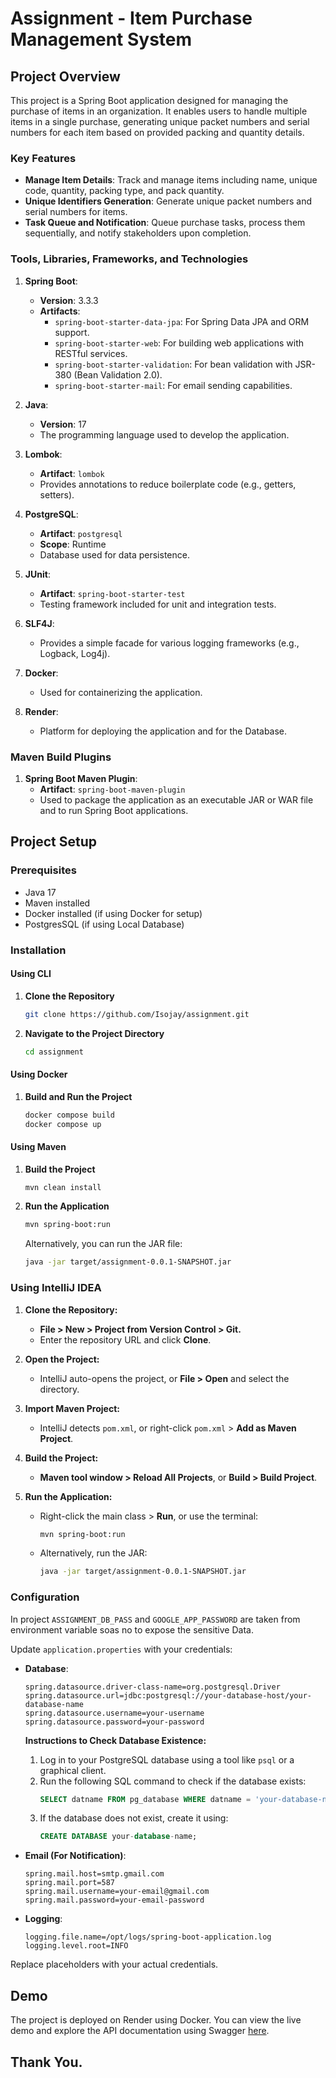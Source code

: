 # Assignment -  Item Purchase Management System

## Project Overview

This project is a Spring Boot application designed for managing the purchase of items in an organization. It enables users to handle multiple items in a single purchase, generating unique packet numbers and serial numbers for each item based on provided packing and quantity details.

### Key Features
- **Manage Item Details**: Track and manage items including name, unique code, quantity, packing type, and pack quantity.
- **Unique Identifiers Generation**: Generate unique packet numbers and serial numbers for items.
- **Task Queue and Notification**: Queue purchase tasks, process them sequentially, and notify stakeholders upon completion.

### Tools, Libraries, Frameworks, and Technologies

1. **Spring Boot**:
    - **Version**: 3.3.3
    - **Artifacts**:
        - `spring-boot-starter-data-jpa`: For Spring Data JPA and ORM support.
        - `spring-boot-starter-web`: For building web applications with RESTful services.
        - `spring-boot-starter-validation`: For bean validation with JSR-380 (Bean Validation 2.0).
        - `spring-boot-starter-mail`: For email sending capabilities.

2. **Java**:
    - **Version**: 17
    - The programming language used to develop the application.

3. **Lombok**:
    - **Artifact**: `lombok`
    - Provides annotations to reduce boilerplate code (e.g., getters, setters).

4. **PostgreSQL**:
    - **Artifact**: `postgresql`
    - **Scope**: Runtime
    - Database used for data persistence.

5. **JUnit**:
    - **Artifact**: `spring-boot-starter-test`
    - Testing framework included for unit and integration tests.

6. **SLF4J**:
    - Provides a simple facade for various logging frameworks (e.g., Logback, Log4j).

7. **Docker**:
    - Used for containerizing the application.

8. **Render**:
    - Platform for deploying the application and for the Database.

### Maven Build Plugins

1. **Spring Boot Maven Plugin**:
    - **Artifact**: `spring-boot-maven-plugin`
    - Used to package the application as an executable JAR or WAR file and to run Spring Boot applications.

## Project Setup

### Prerequisites

- Java 17
- Maven installed
- Docker installed (if using Docker for setup)
- PostgresSQL (if using Local Database)

### Installation

#### Using CLI

1. **Clone the Repository**

   ```bash
   git clone https://github.com/Isojay/assignment.git
   ```

2. **Navigate to the Project Directory**

   ```bash
   cd assignment
   ```

#### Using Docker

1. **Build and Run the Project**

   ```bash
   docker compose build
   docker compose up
   ```

#### Using Maven

1. **Build the Project**

   ```bash
   mvn clean install
   ```

2. **Run the Application**

   ```bash
   mvn spring-boot:run
   ```

   Alternatively, you can run the JAR file:

   ```bash
   java -jar target/assignment-0.0.1-SNAPSHOT.jar
   ```
### Using IntelliJ IDEA

1. **Clone the Repository:**
    - **File > New > Project from Version Control > Git.**
    - Enter the repository URL and click **Clone**.

2. **Open the Project:**
    - IntelliJ auto-opens the project, or **File > Open** and select the directory.

3. **Import Maven Project:**
    - IntelliJ detects `pom.xml`, or right-click `pom.xml` > **Add as Maven Project**.

4. **Build the Project:**
    - **Maven tool window > Reload All Projects**, or **Build > Build Project**.

5. **Run the Application:**
    - Right-click the main class > **Run**, or use the terminal:
      ```bash
      mvn spring-boot:run
      ```
    - Alternatively, run the JAR:
      ```bash
      java -jar target/assignment-0.0.1-SNAPSHOT.jar
      ```



### Configuration

In project `ASSIGNMENT_DB_PASS` and `GOOGLE_APP_PASSWORD` are taken from environment variable soas no to expose the sensitive Data.


Update `application.properties` with your credentials:

- **Database**:
  ```properties
  spring.datasource.driver-class-name=org.postgresql.Driver
  spring.datasource.url=jdbc:postgresql://your-database-host/your-database-name
  spring.datasource.username=your-username
  spring.datasource.password=your-password
  ```

  **Instructions to Check Database Existence:**
   1. Log in to your PostgreSQL database using a tool like `psql` or a graphical client.
   2. Run the following SQL command to check if the database exists:
      ```sql
      SELECT datname FROM pg_database WHERE datname = 'your-database-name';
      ```
   3. If the database does not exist, create it using:
      ```sql
      CREATE DATABASE your-database-name;
      ```

- **Email (For Notification)**:
  ```properties
  spring.mail.host=smtp.gmail.com
  spring.mail.port=587
  spring.mail.username=your-email@gmail.com
  spring.mail.password=your-email-password
  ```

- **Logging**:
  ```properties
  logging.file.name=/opt/logs/spring-boot-application.log
  logging.level.root=INFO
  ```

Replace placeholders with your actual credentials.

## Demo

The project is deployed on Render using Docker. You can view the live demo and explore the API documentation using Swagger [here](https://assignment-y5o7.onrender.com/swagger-ui/index.html#/).

## Thank You.

##